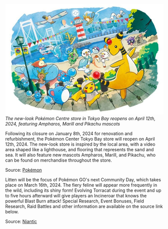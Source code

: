 

[![The new-look Pokémon Centre store in Tokyo Bay reopens on April 12th, 2024, featuring Ampharos, Marill and Pikachu mascots](/web/images/the-new-look-pokemon-centre-store-in-tokyo-bay-reopens-on-april-12th-2024-featuring-ampharos-marill-.jpeg)](/web/images/the-new-look-pokemon-centre-store-in-tokyo-bay-reopens-on-april-12th-2024-featuring-ampharos-marill-.jpeg)*The new-look Pokémon Centre store in Tokyo Bay reopens on April 12th, 2024, featuring Ampharos, Marill and Pikachu mascots*



Following its closure on January 8th, 2024 for renovation and refurbishment, the Pokémon Center Tokyo Bay store will reopen on April 12th, 2024. The new-look store is inspired by the local area, with a video area shaped like a lighthouse, and flooring that represents the sand and sea. It will also feature new mascots Ampharos, Marill, and Pikachu, who can be found on merchandise throughout the store.

Source: [Pokémon](https://www.pokemon.co.jp/sp/tokyobay_2024/)

Litten will be the focus of Pokémon GO's next Community Day, which takes place on March 16th, 2024. The fiery feline will appear more frequently in the wild, including its shiny form! Evolving Torracat during the event and up to five hours afterward will give players an Incineroar that knows the powerful Blast Burn attack! Special Research, Event Bonuses, Field Research, Raid Battles and other information are available on the source link below.

Source: [Niantic](https://pokemongolive.com/post/communityday-march-2024-litten?hl=en)